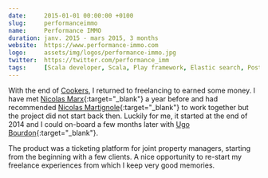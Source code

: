 ```yaml
---
date:     2015-01-01 00:00:00 +0100
slug:     performanceimmo
name:     Performance IMMO
duration: janv. 2015 - mars 2015, 3 months
website:  https://www.performance-immo.com
logo:     assets/img/logos/performance-immo.jpg
twitter:  https://twitter.com/performance_imm
tags:     [Scala developer, Scala, Play framework, Elastic search, PostgreSQL, Freelance]
---
```


With the end of [Cookers](#cookers), I returned to freelancing to earned some money.
I have met [Nicolas Marx](https://linkedin.com/in/nicolasmarx){:target="_blank"} a year before and had recommended
[Nicolas Martignole](https://linkedin.com/in/nmartignole){:target="_blank"} to work together but the project did not start back then.
Luckily for me, it started at the end of 2014 and I could on-board a few months later with [Ugo Bourdon](https://linkedin.com/in/ugo-bourdon-41587438){:target="_blank"}.

The product was a ticketing platform for joint property managers, starting from the beginning with a few clients.
A nice opportunity to re-start my freelance experiences from which I keep very good memories.
